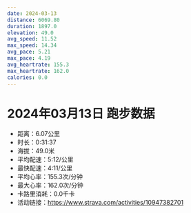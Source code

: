```yaml
---
date: 2024-03-13
distance: 6069.80
duration: 1897.0
elevation: 49.0
avg_speed: 11.52
max_speed: 14.34
avg_pace: 5.21
max_pace: 4.19
avg_heartrate: 155.3
max_heartrate: 162.0
calories: 0.0
---
```


# 2024年03月13日 跑步数据

- 距离：6.07公里
- 时长：0:31:37
- 海拔：49.0米
- 平均配速：5:12/公里
- 最快配速：4:11/公里
- 平均心率：155.3次/分钟
- 最大心率：162.0次/分钟
- 卡路里消耗：0.0千卡
- 活动链接：https://www.strava.com/activities/10947382701
